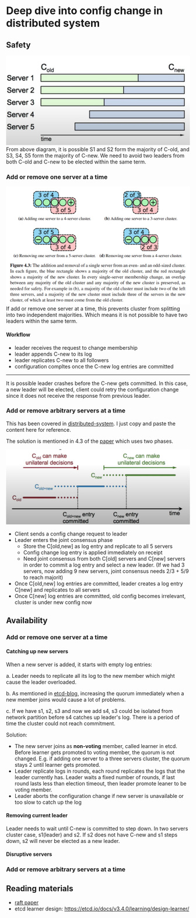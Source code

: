 # Deep dive into config change in distributed system

## Safety

![config-change](./resources/config-change.png)
From above diagram, it is possible S1 and S2 form the majority of C-old, and S3, S4, S5 form the majority of C-new. We need to avoid two leaders from both C-old and C-new to be elected within the same term.

### Add or remove one server at a time

![change-one-member-at-a-time](./resources/change-one-member-at-a-time.png)
If add or remove one server at a time, this prevents cluster from splitting into two independent majorities. Which means it is not possible to have two leaders within the same term.

#### Workflow

- leader receives the request to change membership
- leader appends C-new to its log
- leader replicates C-new to all followers
- configuration compltes once the C-new log entries are committed

---
It is possible leader crashes before the C-new gets committed. In this case, a new leader will be elected, client could retry the configuration change since it does not receive the response from previous leader.

### Add or remove arbitrary servers at a time

This has been covered in [distributed-system](./distributed-system.md). I just copy and paste the content here for reference.

The solution is mentioned in 4.3 of the [paper](https://github.com/ongardie/dissertation/blob/master/stanford.pdf) which uses two phases.

![joint-consensus](./resources/joint-consensus.png)

- Client sends a config change request to leader
- Leader enters the joint consensus phase
  - Store the C[old,new] as log entry and replicate to all 5 servers
  - Config change log entry is applied immediately on receipt
  - Need joint consensus from both C[old] servers and C[new] servers in order to commit a log entry and select a new leader. (If we had 3 servers, now adding 9 new servers, joint consensus needs 2/3 + 5/9 to reach majorit)
- Once C[old,new] log entries are committed, leader creates a log entry C[new] and replicates to all servers
- Once C[new] log entries are committed, old config becomes irrelevant, cluster is under new config now

## Availability

### Add or remove one server at a time

#### Catching up new servers

When a new server is added, it starts with empty log entries:

a. Leader needs to replicate all its log to the new member which might cause the leader overloaded.

b. As memtioned in [etcd-blog](https://etcd.io/docs/v3.4.0/learning/design-learner/), increasing the quorum immediately when a new member joins would cause a lot of problems.

c. If we have s1, s2, s3 and now we add s4, s3 could be isolated from network partition before s4 catches up leader's log. There is a period of time the cluster could not reach commitment.

Solution:

- The new server joins as **non-voting** member, called learner in etcd. Before learner gets promoted to voting member, the quorum is not changed. E.g. if adding one server to a three servers cluster, the quorum stays 2 until learner gets promoted.
- Leader replicate logs in rounds, each round replicates the logs that the leader currently has. Leader waits a fixed number of rounds, if last round lasts less than election timeout, then leader promote leaner to be voting member.
- Leader aborts the configuration change if new server is unavailable or too slow to catch up the log

#### Removing current leader

Leader needs to wait until C-new is committed to step down. In two servers cluster case, s1(leader) and s2. If s2 does not have C-new and s1 steps down, s2 will never be elected as a new leader.

#### Disruptive servers

### Add or remove arbitrary servers at a time

## Reading materials

- [raft paper](./resources/consensus-raft.pdf)
- etcd learner design: <https://etcd.io/docs/v3.4.0/learning/design-learner/>

